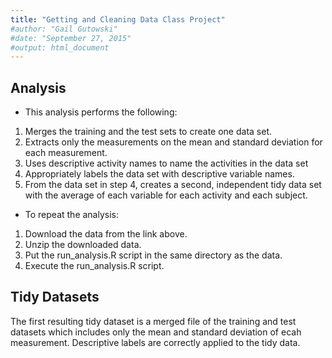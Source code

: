 ```yaml
---
title: "Getting and Cleaning Data Class Project"
#author: "Gail Gutowski"
#date: "September 27, 2015"
#output: html_document
---
```


## Analysis
- This analysis performs the following:  

1. Merges the training and the test sets to create one data set.  
2. Extracts only the measurements on the mean and standard deviation for each measurement.   
3. Uses descriptive activity names to name the activities in the data set   
4. Appropriately labels the data set with descriptive variable names.   
5. From the data set in step 4, creates a second, independent tidy data set with the average of each variable for each activity and each subject.  

- To repeat the analysis:  

1. Download the data from the link above.
2. Unzip the downloaded data.
3. Put the run_analysis.R script in the same directory as the data.
4. Execute the run_analysis.R script.


## Tidy Datasets

The first resulting tidy dataset is a merged file of the training and test datasets which includes only the mean and standard deviation of ecah measurement. Descriptive labels are correctly applied to the tidy data.
